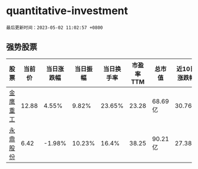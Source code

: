 # quantitative-investment

`最后更新时间：2023-05-02 11:02:57 +0800`

## 强势股票

|股票|当前价|当日涨跌幅|当日振幅|当日换手率|市盈率TTM|总市值|近10日涨跌幅|
|----|----|----|----|----|----|----|----|
|[金鹰重工](https://xueqiu.com/S/SZ301048)|12.88|4.55%|9.82%|23.65%|23.28|68.69亿|30.76%|
|[永鼎股份](https://xueqiu.com/S/SH600105)|6.42|-1.98%|10.23%|16.4%|38.25|90.21亿|27.38%|
